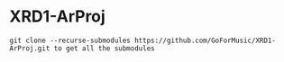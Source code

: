 # XRD1-ArProj

`git clone --recurse-submodules https://github.com/GoForMusic/XRD1-ArProj.git to get all the submodules`
